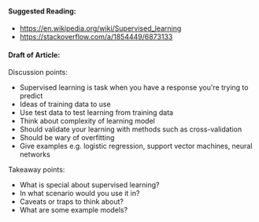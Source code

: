 #### Suggested Reading:
<!-- Please add any articles you think might be helpful to read before writing the article -->

- https://en.wikipedia.org/wiki/Supervised_learning
- https://stackoverflow.com/a/1854449/6873133

#### Draft of Article:
<!-- Please add your working draft below in GitHub-flavored Markdown -->

Discussion points:

- Supervised learning is task when you have a response you're trying to predict
- Ideas of training data to use
- Use test data to test learning from training data
- Think about complexity of learning model
- Should validate your learning with methods such as cross-validation
- Should be wary of overfitting
- Give examples e.g. logistic regression, support vector machines, neural networks

Takeaway points:

- What is special about supervised learning?
- In what scenario would you use it in?
- Caveats or traps to think about?
- What are some example models?
